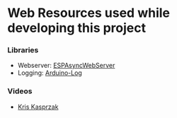 # Web Resources used while developing this project

### Libraries
- Webserver: [ESPAsyncWebServer](https://github.com/esphome/ESPAsyncWebServer)
- Logging: [Arduino-Log](https://github.com/thijse/Arduino-Log)

### Videos
- [Kris Kasprzak](https://www.youtube.com/watch?v=pL3dhGtmcMY)